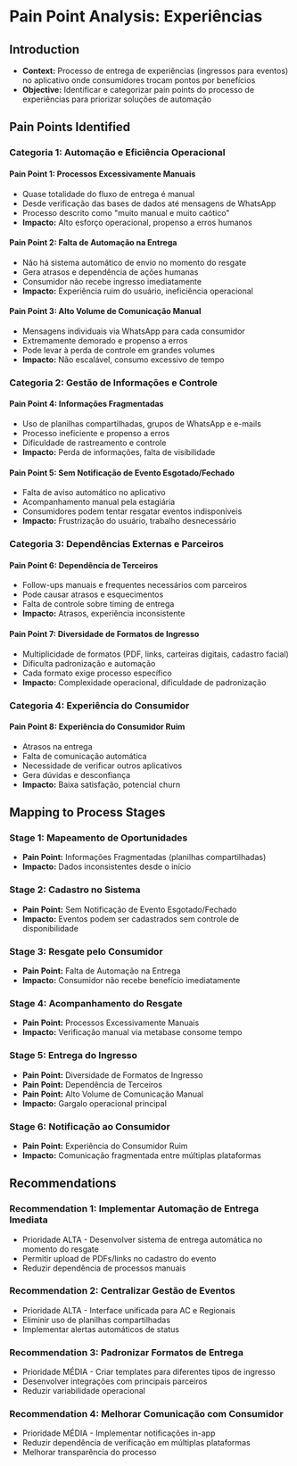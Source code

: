 # Pain Point Analysis: Experiências

## Introduction
- **Context:** Processo de entrega de experiências (ingressos para eventos) no aplicativo onde consumidores trocam pontos por benefícios
- **Objective:** Identificar e categorizar pain points do processo de experiências para priorizar soluções de automação

## Pain Points Identified

### **Categoria 1: Automação e Eficiência Operacional**

#### **Pain Point 1: Processos Excessivamente Manuais**
- Quase totalidade do fluxo de entrega é manual
- Desde verificação das bases de dados até mensagens de WhatsApp
- Processo descrito como "muito manual e muito caótico"
- **Impacto:** Alto esforço operacional, propenso a erros humanos

#### **Pain Point 2: Falta de Automação na Entrega**
- Não há sistema automático de envio no momento do resgate
- Gera atrasos e dependência de ações humanas
- Consumidor não recebe ingresso imediatamente
- **Impacto:** Experiência ruim do usuário, ineficiência operacional

#### **Pain Point 3: Alto Volume de Comunicação Manual**
- Mensagens individuais via WhatsApp para cada consumidor
- Extremamente demorado e propenso a erros
- Pode levar à perda de controle em grandes volumes
- **Impacto:** Não escalável, consumo excessivo de tempo

### **Categoria 2: Gestão de Informações e Controle**

#### **Pain Point 4: Informações Fragmentadas**
- Uso de planilhas compartilhadas, grupos de WhatsApp e e-mails
- Processo ineficiente e propenso a erros
- Dificuldade de rastreamento e controle
- **Impacto:** Perda de informações, falta de visibilidade

#### **Pain Point 5: Sem Notificação de Evento Esgotado/Fechado**
- Falta de aviso automático no aplicativo
- Acompanhamento manual pela estagiária
- Consumidores podem tentar resgatar eventos indisponíveis
- **Impacto:** Frustrização do usuário, trabalho desnecessário

### **Categoria 3: Dependências Externas e Parceiros**

#### **Pain Point 6: Dependência de Terceiros**
- Follow-ups manuais e frequentes necessários com parceiros
- Pode causar atrasos e esquecimentos
- Falta de controle sobre timing de entrega
- **Impacto:** Atrasos, experiência inconsistente

#### **Pain Point 7: Diversidade de Formatos de Ingresso**
- Multiplicidade de formatos (PDF, links, carteiras digitais, cadastro facial)
- Dificulta padronização e automação
- Cada formato exige processo específico
- **Impacto:** Complexidade operacional, dificuldade de padronização

### **Categoria 4: Experiência do Consumidor**

#### **Pain Point 8: Experiência do Consumidor Ruim**
- Atrasos na entrega
- Falta de comunicação automática
- Necessidade de verificar outros aplicativos
- Gera dúvidas e desconfiança
- **Impacto:** Baixa satisfação, potencial churn

## Mapping to Process Stages

### **Stage 1: Mapeamento de Oportunidades**
- **Pain Point:** Informações Fragmentadas (planilhas compartilhadas)
- **Impacto:** Dados inconsistentes desde o início

### **Stage 2: Cadastro no Sistema**
- **Pain Point:** Sem Notificação de Evento Esgotado/Fechado
- **Impacto:** Eventos podem ser cadastrados sem controle de disponibilidade

### **Stage 3: Resgate pelo Consumidor**
- **Pain Point:** Falta de Automação na Entrega
- **Impacto:** Consumidor não recebe benefício imediatamente

### **Stage 4: Acompanhamento do Resgate**
- **Pain Point:** Processos Excessivamente Manuais
- **Impacto:** Verificação manual via metabase consome tempo

### **Stage 5: Entrega do Ingresso**
- **Pain Point:** Diversidade de Formatos de Ingresso
- **Pain Point:** Dependência de Terceiros
- **Pain Point:** Alto Volume de Comunicação Manual
- **Impacto:** Gargalo operacional principal

### **Stage 6: Notificação ao Consumidor**
- **Pain Point:** Experiência do Consumidor Ruim
- **Impacto:** Comunicação fragmentada entre múltiplas plataformas

## Recommendations

### **Recommendation 1: Implementar Automação de Entrega Imediata**
- Prioridade ALTA - Desenvolver sistema de entrega automática no momento do resgate
- Permitir upload de PDFs/links no cadastro do evento
- Reduzir dependência de processos manuais

### **Recommendation 2: Centralizar Gestão de Eventos**
- Prioridade ALTA - Interface unificada para AC e Regionais
- Eliminir uso de planilhas compartilhadas
- Implementar alertas automáticos de status

### **Recommendation 3: Padronizar Formatos de Entrega**
- Prioridade MÉDIA - Criar templates para diferentes tipos de ingresso
- Desenvolver integrações com principais parceiros
- Reduzir variabilidade operacional

### **Recommendation 4: Melhorar Comunicação com Consumidor**
- Prioridade MÉDIA - Implementar notificações in-app
- Reduzir dependência de verificação em múltiplas plataformas
- Melhorar transparência do processo 